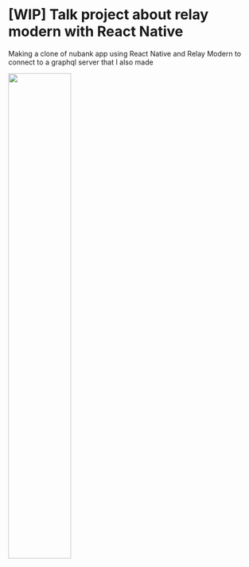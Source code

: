 # [WIP] Talk project about relay modern with React Native
Making a clone of nubank app using React Native and Relay Modern to connect to a graphql server that I also made

<img src="https://user-images.githubusercontent.com/16295402/58357966-42d2b000-7e53-11e9-95d4-8c9cef48b7e4.gif" width="50%"/>

